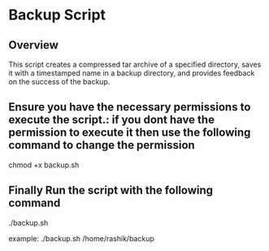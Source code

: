 # Backup Script

## Overview
This script creates a compressed tar archive of a specified directory, saves it with a timestamped name in a backup directory, and provides feedback on the success of the backup.

## Ensure you have the necessary permissions to execute the script.: if you dont have the permission to execute it then use the following command to change the permission
chmod +x backup.sh

## Finally Run the script with the following command
./backup.sh <directory-to-backup>

example: ./backup.sh /home/rashik/backup

